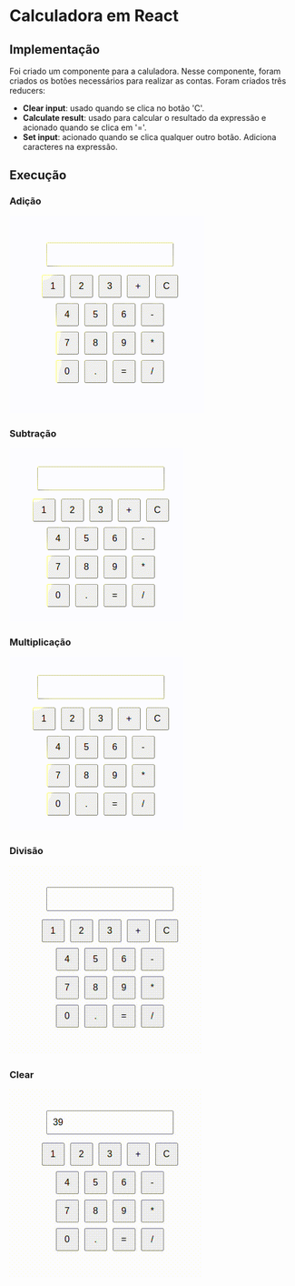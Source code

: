 # Calculadora em React

## Implementação

Foi criado um componente para a caluladora. Nesse componente, foram criados os botões necessários para realizar as contas. Foram criados três reducers:

- **Clear input**: usado quando se clica no botão 'C'.
- **Calculate result**: usado para calcular o resultado da expressão e acionado quando se clica em '='.
- **Set input**: acionado quando se clica qualquer outro botão. Adiciona caracteres na expressão.

## Execução

### Adição

![](assets/sum.gif)

### Subtração

![](assets/subtraction.gif)

### Multiplicação

![](assets/multiplication.gif)

### Divisão

![](assets/division.gif)

### Clear

![](assets/clear.gif)

